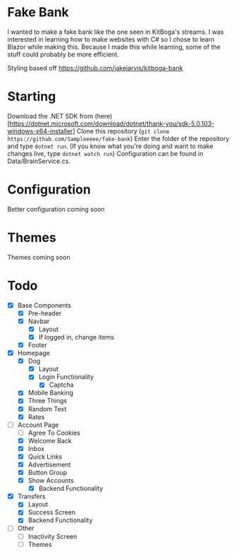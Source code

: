 # Fake Bank
I wanted to make a fake bank like the one seen in KitBoga's streams.
I was interested in learning how to make websites with C# so I chose to learn Blazor while making this.
Because I made this while learning, some of the stuff could probably be more efficient.

Styling based off https://github.com/jakejarvis/kitboga-bank

# Starting
Download the .NET SDK from (here)[https://dotnet.microsoft.com/download/dotnet/thank-you/sdk-5.0.103-windows-x64-installer]
Clone this repository (`git clone https://github.com/Sampleeeee/fake-bank`)
Enter the folder of the repository and type `dotnet run`. (If you know what you're doing and want to make changes live, type `dotnet watch run`)
Configuration can be found in Data/BrainService.cs.

# Configuration
Better configuration coming soon

# Themes
Themes coming soon

# Todo
- [x] Base Components
    - [x] Pre-header
    - [x] Navbar
        - [x] Layout
        - [x] If logged in, change items
    - [x] Footer
- [x] Homepage
	- [x] Dog
		- [x] Layout
		- [x] Login Functionality
            - [x] Captcha
	- [x] Mobile Banking
	- [x] Three Things
	- [x] Random Text
	- [x] Rates
- [ ] Account Page
    - [ ] Agree To Cookies
	- [x] Welcome Back
	- [x] Inbox
	- [x] Quick Links
	- [x] Advertisement
	- [x] Button Group
	- [x] Show Accounts
        - [x] Backend Functionality
- [x] Transfers
	- [x] Layout
    - [x] Success Screen
	- [x] Backend Functionality
- [ ] Other
    - [ ] Inactivity Screen
    - [ ] Themes